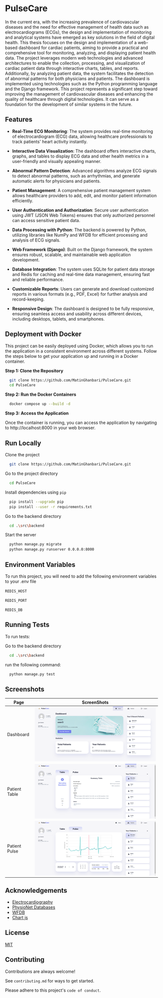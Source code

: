 
# PulseCare

In the current era, with the increasing prevalence of cardiovascular diseases and the need for effective management of health data such as electrocardiograms (ECGs), the design and implementation of monitoring and analytical systems have emerged as key solutions in the field of digital health. This thesis focuses on the design and implementation of a web-based dashboard for cardiac patients, aiming to provide a practical and comprehensive tool for monitoring, analyzing, and displaying patient health data. The project leverages modern web technologies and advanced architectures to enable the collection, processing, and visualization of cardiac patient data through interactive charts, tables, and reports. Additionally, by analyzing patient data, the system facilitates the detection of abnormal patterns for both physicians and patients. The dashboard is implemented using technologies such as the Python programming language and the Django framework. This project represents a significant step toward improving the management of cardiovascular diseases and enhancing the quality of healthcare through digital technologies. It can serve as a foundation for the development of similar systems in the future.

## Features

- **Real-Time ECG Monitoring**: The system provides real-time monitoring of electrocardiogram (ECG) data, allowing healthcare professionals to track patients' heart activity instantly.

- **Interactive Data Visualization**: The dashboard offers interactive charts, graphs, and tables to display ECG data and other health metrics in a user-friendly and visually appealing manner.

- **Abnormal Pattern Detection**: Advanced algorithms analyze ECG signals to detect abnormal patterns, such as arrhythmias, and generate automatic alerts for physicians and patients.

- **Patient Management**: A comprehensive patient management system allows healthcare providers to add, edit, and monitor patient information efficiently.

- **User Authentication and Authorization**: Secure user authentication using JWT (JSON Web Tokens) ensures that only authorized personnel can access sensitive patient data.

- **Data Processing with Python**: The backend is powered by Python, utilizing libraries like NumPy and WFDB for efficient processing and analysis of ECG signals.

- **Web Framework (Django)**: Built on the Django framework, the system ensures robust, scalable, and maintainable web application development.

- **Database Integration**: The system uses SQLite for patient data storage and Redis for caching and real-time data management, ensuring fast and reliable performance.

- **Customizable Reports**: Users can generate and download customized reports in various formats (e.g., PDF, Excel) for further analysis and record-keeping.

- **Responsive Design**: The dashboard is designed to be fully responsive, ensuring seamless access and usability across different devices, including desktops, tablets, and smartphones.
## Deployment with Docker

This project can be easily deployed using Docker, which allows you to run the application in a consistent environment across different systems. Follow the steps below to get your application up and running in a Docker container.

**Step 1: Clone the Repository**

```bash
  git clone https://github.com/MatinGhanbari/PulseCare.git
  cd PulseCare
```

**Step 2: Run the Docker Containers**

```bash
  docker compose up --build -d
```

**Step 3: Access the Application**

Once the container is running, you can access the application by navigating to http://localhost:8000 in your web browser.



    
## Run Locally

Clone the project

```bash
  git clone https://github.com/MatinGhanbari/PulseCare.git
```

Go to the project directory

```bash
  cd PulseCare
```

Install dependencies using `pip`

```bash
  pip install --upgrade pip
  pip install --user -r requirements.txt
```

Go to the backend directory

```bash
  cd .\src\backend
```

Start the server

```bash
  python manage.py migrate
  python manage.py runserver 0.0.0.0:8000
```


## Environment Variables

To run this project, you will need to add the following environment variables to your .env file

`REDIS_HOST`

`REDIS_PORT`

`REDIS_DB`


## Running Tests

To run tests:

Go to the backend directory
```bash
  cd .\src\backend
```

run the following command:

```bash
  python manage.py test
```


## Screenshots

Page | ScreenShots
--- | ---
Dashboard | ![image](https://github.com/MatinGhanbari/PulseCare/raw/refs/heads/main/assets/images/screenshots/dashboard.png)
Patient Table | ![image](https://github.com/MatinGhanbari/PulseCare/raw/refs/heads/main/assets/images/screenshots/patient-table.png)
Patient Pulse | ![image](https://github.com/MatinGhanbari/PulseCare/raw/refs/heads/main/assets/images/screenshots/patient-pulse.png)


## Acknowledgements

 - [Electrocardiography](https://en.wikipedia.org/w/index.php?title=Electrocardiography&oldid=1271573909)
 - [PhysioNet Databases](https://physionet.org/about/database/l)
 - [WFDB](https://archive.physionet.org/physiotools/wfdb.shtml)
 - [Chart js](https://www.chartjs.org/docs/latest/)
 


## License

[MIT](https://choosealicense.com/licenses/mit/)


## Contributing

Contributions are always welcome!

See `contributing.md` for ways to get started.

Please adhere to this project's `code of conduct`.